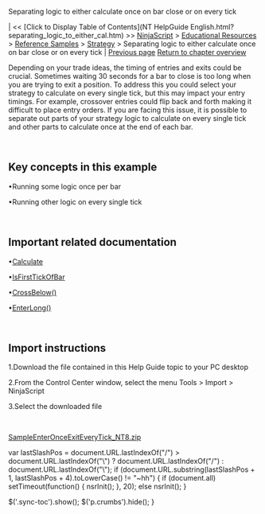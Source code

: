 ﻿










 


Separating logic to either calculate once on bar close or on every tick







| &lt;&lt; [Click to Display Table of Contents](NT HelpGuide English.html?separating_logic_to_either_cal.htm) &gt;&gt;
 [NinjaScript](ninjascript.htm) &gt; [Educational Resources](educational_resources.htm) &gt; [Reference Samples](reference_samples.htm) &gt; [Strategy](strategy2.htm) &gt;
Separating logic to either calculate once on bar close or on every tick | [Previous page](scaling_out_of_a_position.htm)
[Return to chapter overview](strategy2.htm)










Depending on your trade ideas, the timing of entries and exits could be crucial. Sometimes waiting 30 seconds for a bar to close is too long when you are trying to exit a position. To address this you could select your strategy to calculate on every single tick, but this may impact your entry timings. For example, crossover entries could flip back and forth making it difficult to place entry orders. If you are facing this issue, it is possible to separate out parts of your strategy logic to calculate on every single tick and other parts to calculate once at the end of each bar.


 


Key concepts in this example
----------------------------


•Running some logic once per bar

•Running other logic on every single tick

 


Important related documentation
-------------------------------


•[Calculate](calculate.htm)

•[IsFirstTickOfBar](isfirsttickofbar.htm)

•[CrossBelow()](crossbelow.htm)

•[EnterLong()](enterlong.htm)

 


Import instructions
-------------------


1.Download the file contained in this Help Guide topic to your PC desktop

2.From the Control Center window, select the menu Tools &gt; Import &gt; NinjaScript

3.Select the downloaded file

 


[SampleEnterOnceExitEveryTick\_NT8.zip](https://ninjatrader.com/support/helpGuides/nt8/samples/SampleEnterOnceExitEveryTick_NT8.zip)





 
 var lastSlashPos = document.URL.lastIndexOf("/") &gt; document.URL.lastIndexOf("\\") ? document.URL.lastIndexOf("/") : document.URL.lastIndexOf("\\");
 if (document.URL.substring(lastSlashPos + 1, lastSlashPos + 4).toLowerCase() != "~hh") {
 if (document.all) setTimeout(function() {
 nsrInit();
 }, 20);
 else nsrInit();
 }
 
 
 $('.sync-toc').show();
 $('p.crumbs').hide();
 }
 
 
 



